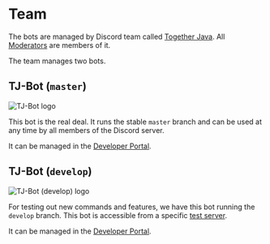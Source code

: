 # Team

The bots are managed by Discord team called [Together Java](https://discord.com/developers/teams/886331405368438795/information). All [Moderators](https://github.com/orgs/Together-Java/teams/moderators) are members of it.

The team manages two bots.

## TJ-Bot (`master`)

![TJ-Bot logo](https://i.imgur.com/o7oLJuA.png)

This bot is the real deal. It runs the stable `master` branch and can be used at any time by all members of the Discord server.

It can be managed in the [Developer Portal](https://discord.com/developers/applications/884898473676271646/information).

## TJ-Bot (`develop`)

![TJ-Bot (develop) logo](https://i.imgur.com/uBumtEL.png)

For testing out new commands and features, we have this bot running the `develop` branch. This bot is accessible from a specific [test server](https://discord.gg/cgjFpcea).

It can be managed in the [Developer Portal](https://discord.com/developers/applications/886334503524638751/information).